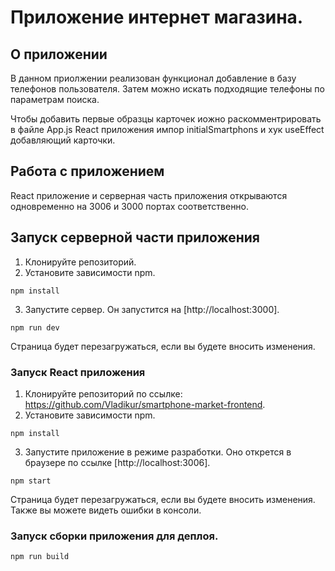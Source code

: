 # Приложение интернет магазина.

## О приложении
В данном приолжении реализован функционал добавление в базу телефонов пользователя. Затем можно искать подходящие телефоны по параметрам поиска.

Чтобы добавить первые образцы карточек иожно раскомментрировать в файле App.js React приложения импор initialSmartphons и хук useEffect добавляющий карточки.

## Работа с приложением
React приложение и серверная часть приложения открываются одновременно на 3006 и 3000 портах соответственно.

## Запуск серверной части приложения

1. Клонируйте репозиторий.
2. Установите зависимости npm.
```
npm install
```
3. Запустите сервер. Он запустится на [http://localhost:3000].
```
npm run dev
```
Страница будет перезагружаться, если вы будете вносить изменения.

### Запуск React приложения
1. Клонируйте репозиторий по ссылке: https://github.com/Vladikur/smartphone-market-frontend.
2. Установите зависимости npm.
```
npm install
```
3. Запустите приложение в режиме разработки. Оно открется в браузере по ссылке [http://localhost:3006].
```
npm start
```
Страница будет перезагружаться, если вы будете вносить изменения. Также вы можете видеть ошибки в консоли.
### Запуск сборки приложения для деплоя.
```
npm run build
```